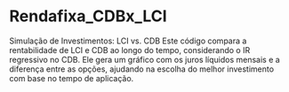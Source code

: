 # Rendafixa_CDBx_LCI
Simulação de Investimentos: LCI vs. CDB Este código compara a rentabilidade de LCI e CDB  ao longo do tempo, considerando o IR regressivo no CDB. Ele gera um gráfico com os juros líquidos mensais e a diferença entre as opções, ajudando na escolha do melhor investimento com base no tempo de aplicação.
